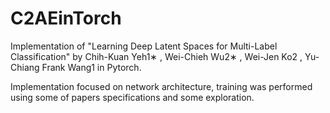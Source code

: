 # C2AEinTorch
 Implementation of "Learning Deep Latent Spaces for Multi-Label Classification" by  Chih-Kuan Yeh1∗ , Wei-Chieh Wu2∗ , Wei-Jen Ko2 , Yu-Chiang Frank Wang1 in Pytorch. 
 
 Implementation focused on network architecture, training was performed using some of papers specifications and some exploration.
